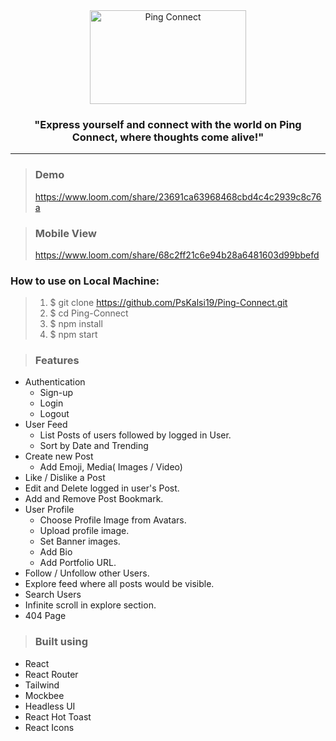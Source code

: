 <div align="center">

<img style="text-align:center" src="https://res.cloudinary.com/dkay6uocg/image/upload/v1688300852/logo-no-background_phu1yy.png" alt="Ping Connect" height=150 width=250>

### "Express yourself and connect with the world on Ping Connect, where thoughts come alive!"

</div>


----------------

> ### Demo
>  https://www.loom.com/share/23691ca63968468cbd4c4c2939c8c76a

> ### Mobile View
> https://www.loom.com/share/68c2ff21c6e94b28a6481603d99bbefd


### How to use on Local Machine:

> 1. $  git clone https://github.com/PsKalsi19/Ping-Connect.git
> 2. $  cd Ping-Connect
> 3. $  npm install
> 4. $ npm start

> ### Features
* Authentication
  * Sign-up
  * Login
  * Logout
* User Feed
  * List Posts of users followed by logged in User.
  * Sort by Date and Trending
* Create new Post
  * Add Emoji, Media( Images / Video)
* Like / Dislike a Post
* Edit and Delete logged in user's Post.
* Add and Remove Post Bookmark.
* User Profile
  * Choose Profile Image from Avatars.
  * Upload profile image.
  * Set Banner images.
  * Add Bio
  * Add Portfolio URL.
* Follow / Unfollow other Users.
* Explore feed where all posts would be visible.
* Search Users
* Infinite scroll in explore section.
* 404 Page

> ### Built using
* React
* React Router
* Tailwind
* Mockbee
* Headless UI
* React Hot Toast
* React Icons